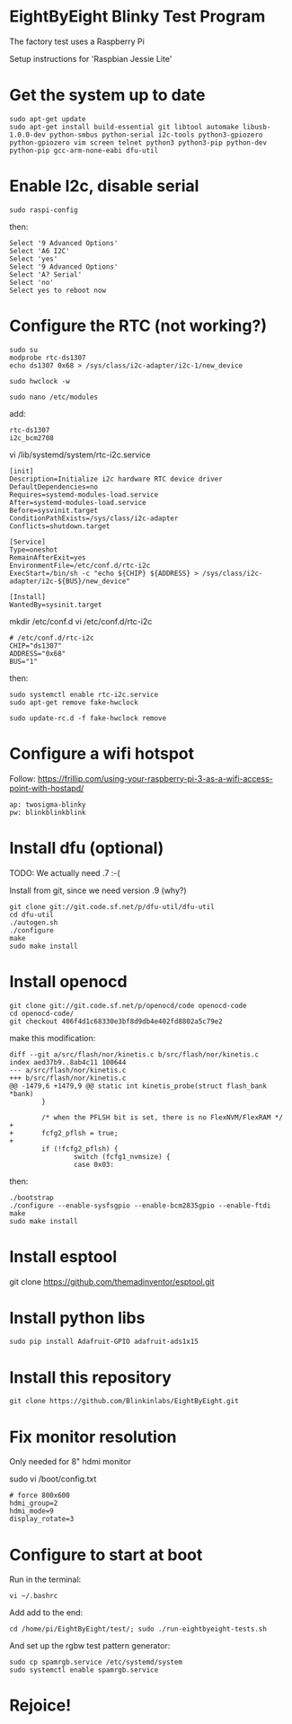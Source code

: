# EightByEight Blinky Test Program

The factory test uses a Raspberry Pi 

Setup instructions for 'Raspbian Jessie Lite'

# Get the system up to date

	sudo apt-get update
	sudo apt-get install build-essential git libtool automake libusb-1.0.0-dev python-smbus python-serial i2c-tools python3-gpiozero python-gpiozero vim screen telnet python3 python3-pip python-dev python-pip gcc-arm-none-eabi dfu-util


# Enable I2c, disable serial

	sudo raspi-config

then:
	
	Select '9 Advanced Options'
	Select 'A6 I2C'
	Select 'yes'
	Select '9 Advanced Options'
	Select 'A? Serial'
	Select 'no'
	Select yes to reboot now

# Configure the RTC (not working?)

	sudo su
	modprobe rtc-ds1307
	echo ds1307 0x68 > /sys/class/i2c-adapter/i2c-1/new_device

	sudo hwclock -w

	sudo nano /etc/modules
	
add:

	rtc-ds1307
	i2c_bcm2708

vi  /lib/systemd/system/rtc-i2c.service

	[init]
	Description=Initialize i2c hardware RTC device driver
	DefaultDependencies=no
	Requires=systemd-modules-load.service
	After=systemd-modules-load.service
	Before=sysvinit.target
	ConditionPathExists=/sys/class/i2c-adapter
	Conflicts=shutdown.target
	
	[Service]
	Type=oneshot
	RemainAfterExit=yes
	EnvironmentFile=/etc/conf.d/rtc-i2c
	ExecStart=/bin/sh -c "echo ${CHIP} ${ADDRESS} > /sys/class/i2c-adapter/i2c-${BUS}/new_device"
	
	[Install]
	WantedBy=sysinit.target



mkdir /etc/conf.d
vi /etc/conf.d/rtc-i2c

	# /etc/conf.d/rtc-i2c
	CHIP="ds1307"
	ADDRESS="0x68"
	BUS="1"

then:

	sudo systemctl enable rtc-i2c.service 
	sudo apt-get remove fake-hwclock 

	sudo update-rc.d -f fake-hwclock remove 

# Configure a wifi hotspot

Follow: https://frillip.com/using-your-raspberry-pi-3-as-a-wifi-access-point-with-hostapd/
   

	ap: twosigma-blinky
	pw: blinkblinkblink

# Install dfu (optional)

TODO: We actually need .7 :-(

Install from git, since we need version .9 (why?)

	git clone git://git.code.sf.net/p/dfu-util/dfu-util
	cd dfu-util
	./autogen.sh
	./configure
	make
	sudo make install


# Install openocd

	git clone git://git.code.sf.net/p/openocd/code openocd-code
	cd openocd-code/
	git checkout 406f4d1c68330e3bf8d9db4e402fd8802a5c79e2	
make this modification:

	diff --git a/src/flash/nor/kinetis.c b/src/flash/nor/kinetis.c
	index aed37b9..8ab4c11 100644
	--- a/src/flash/nor/kinetis.c
	+++ b/src/flash/nor/kinetis.c
	@@ -1479,6 +1479,9 @@ static int kinetis_probe(struct flash_bank *bank)
	        }
	 
	        /* when the PFLSH bit is set, there is no FlexNVM/FlexRAM */
	+
	+       fcfg2_pflsh = true;
	+
	        if (!fcfg2_pflsh) {
	                switch (fcfg1_nvmsize) {
	                case 0x03:
                
then:

	./bootstrap
	./configure --enable-sysfsgpio --enable-bcm2835gpio --enable-ftdi
	make
	sudo make install

# Install esptool

git clone https://github.com/themadinventor/esptool.git

# Install python libs

	sudo pip install Adafruit-GPIO adafruit-ads1x15


# Install this repository

	git clone https://github.com/Blinkinlabs/EightByEight.git


# Fix monitor resolution

Only needed for 8" hdmi monitor

sudo vi /boot/config.txt

	# force 800x600
	hdmi_group=2
	hdmi_mode=9
	display_rotate=3


# Configure to start at boot

Run in the terminal:

	vi ~/.bashrc

Add add to the end:

	cd /home/pi/EightByEight/test/; sudo ./run-eightbyeight-tests.sh


And set up the rgbw test pattern generator:

	sudo cp spamrgb.service /etc/systemd/system
	sudo systemctl enable spamrgb.service

# Rejoice!

